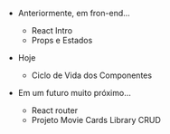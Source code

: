 - Anteriormente, em fron-end...
  - React Intro
  - Props e Estados

- Hoje
  - Ciclo de Vida dos Componentes

- Em um futuro muito próximo...
  - React router
  - Projeto Movie Cards Library CRUD
